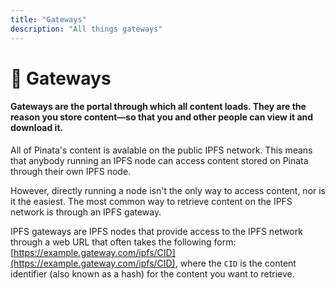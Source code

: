 ```yaml
---
title: "Gateways"
description: "All things gateways"
---
```


# 🚪 Gateways

#### Gateways are the portal through which all content loads. They are the reason you store content—so that you and other people can view it and download it.&#x20;



All of Pinata's content is avalable on the public IPFS network. This means that anybody running an IPFS node can access content stored on Pinata through their own IPFS node.

However, directly running a node isn't the only way to access content, nor is it the easiest. The most common way to retrieve content on the IPFS network is through an IPFS gateway.

IPFS gateways are IPFS nodes that provide access to the IPFS network through a web URL that often takes the following form: [https://example.gateway.com/ipfs/CID](https://example.gateway.com/ipfs/CID), where the `CID` is the content identifier (also known as a hash) for the content you want to retrieve.
